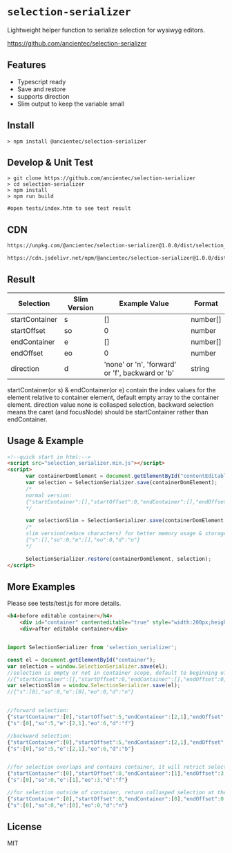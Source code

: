 # `selection-serializer` 

Lightweight helper function to serialize selection for wysiwyg editors.

[https://github.com/ancientec/selection-serializer ](https://github.com/ancientec/selection-serializer)

## Features
- Typescript ready
- Save and restore
- supports direction
- Slim output to keep the variable small

## Install

```shell
> npm install @ancientec/selection-serializer
```
## Develop & Unit Test

```shell
> git clone https://github.com/ancientec/selection-serializer
> cd selection-serializer
> npm install
> npm run build

#open tests/index.htm to see test result
```

## CDN
```html
https://unpkg.com/@ancientec/selection-serializer@1.0.0/dist/selection_serializer.min.js

https://cdn.jsdelivr.net/npm/@ancientec/selection-serializer@1.0.0/dist/selection_serializer.min.js
```

## Result

| Selection      | Slim Version | Example Value | Format |
| ----------- | ----------- | ----------- | ----------- |
| startContainer      | s       | []      | number[]      |
| startOffset   | so        | 0        | number       |
| endContainer      | e       | []      | number[]      |
| endOffset   | eo        | 0        | number       |
| direction   | d        | 'none' or 'n', 'forward' or 'f', backward or 'b'       | string       |

startContainer(or s) & endContainer(or e) contain the index values for the element relative to container element, default empty array to the container element. direction value none is collasped selection, backward selection means the caret (and focusNode) should be startContainer rather than endContainer.


## Usage & Example

```html
<!--quick start in html:-->
<script src="selection_serializer.min.js"></script>
<script>
      var containerDomElement = document.getElementById("contentEditableContainer");
      var selection = SelectionSerializer.save(containerDomElement);
      /*
      normal version:
      {"startContainer":[],"startOffset":0,"endContainer":[],"endOffset":0,"direction":"none"}
      */

      var selectionSlim = SelectionSerializer.save(containerDomElement, true);
      /*
      slim version(reduce characters) for better memory usage & storage:
      {"s":[],"so":0,"e":[],"eo":0,"d":"n"}
      */

      SelectionSerializer.restore(containerDomElement, selection);
</script>
```

## More Examples
Please see tests/test.js for more details.
```html
<h4>before editable container</h4>
    <div id="container" contenteditable="true" style="width:200px;height:200px">start of doc<p>1st paragraph, <span style="color:red">hightlighted text</span>end of doc</p></div>
    <div>after editable container</div>
```

```js

import SelectionSerializer from 'selection_serializer';

const el = document.getElementById("container");
var selection = window.SelectionSerializer.save(el);
//selection is empty or not in container scope, default to beginning of container:
//{"startContainer":[],"startOffset":0,"endContainer":[],"endOffset":0,"direction":"none"}
var selectionSlim = window.SelectionSerializer.save(el);
//{"s":[0],"so":0,"e":[0],"eo":0,"d":"n"}


//forward selection:
{"startContainer":[0],"startOffset":5,"endContainer":[2,1],"endOffset":6,"direction":"forward"}
{"s":[0],"so":5,"e":[2,1],"eo":6,"d":"f"}

//backward selection:
{"startContainer":[0],"startOffset":5,"endContainer":[2,1],"endOffset":6,"direction":"backward"}
{"s":[0],"so":5,"e":[2,1],"eo":6,"d":"b"}


//for selection overlaps and contains container, it will retrict selection only within container, this result is relative to the html above
{"startContainer":[0],"startOffset":0,"endContainer":[1],"endOffset":3,"direction":"forward"}
{"s":[0],"so":0,"e":[1],"eo":3,"d":"f"}

//for selection outside of container, return collasped selection at the beginning of container
{"startContainer":[0],"startOffset":0,"endContainer":[0],"endOffset":0,"direction":"none"}
{"s":[0],"so":0,"e":[0],"eo":0,"d":"n"}
```

## License

MIT